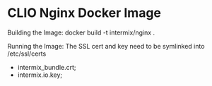 # CLIO Nginx Docker Image

Building the Image:
docker build -t intermix/nginx .

Running the Image:
The SSL cert and key need to be symlinked into /etc/ssl/certs
  - intermix_bundle.crt;
  - intermix.io.key;

